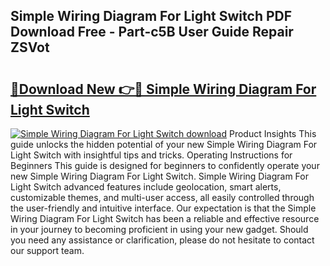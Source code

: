 ## Simple Wiring Diagram For Light Switch PDF Download Free - Part-c5B User Guide Repair ZSVot

# <h2><a href="http://dfm6jz.blite.top/?on=Simple+Wiring+Diagram+For+Light+Switch">🔗Download New 👉🔴 Simple Wiring Diagram For Light Switch</a></h2>

[![Simple Wiring Diagram For Light Switch download](https://i.imgur.com/lujVjoI.png)](http://dfm6jz.blite.top/?on=Simple+Wiring+Diagram+For+Light+Switch)
Product Insights This guide unlocks the hidden potential of your new Simple Wiring Diagram For Light Switch with insightful tips and tricks. Operating Instructions for Beginners This guide is designed for beginners to confidently operate your new Simple Wiring Diagram For Light Switch. Simple Wiring Diagram For Light Switch advanced features include geolocation, smart alerts, customizable themes, and multi-user access, all easily controlled through the user-friendly and intuitive interface. Our expectation is that the Simple Wiring Diagram For Light Switch has been a reliable and effective resource in your journey to becoming proficient in using your new gadget. Should you need any assistance or clarification, please do not hesitate to contact our support team.
